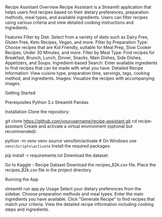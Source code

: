 Recipe Assistant
Overview
Recipe Assistant is a Streamlit application that helps users find recipes based on their dietary preferences, preparation methods, meal types, and available ingredients. Users can filter recipes using various criteria and view detailed cooking instructions and ingredients.

Features
Filter by Diet: Select from a variety of diets such as Dairy Free, Gluten Free, Keto Recipes, Vegan, and more.
Filter by Preparation Type: Choose recipes that are Kid Friendly, suitable for Meal Prep, Slow Cooker Recipes, Under 30 Minutes, and more.
Filter by Meal Type: Find recipes for Breakfast, Brunch, Lunch, Dinner, Snacks, Main Dishes, Side Dishes, Appetizers, and Soups.
Ingredient-based Search: Enter available ingredients to find recipes that can be made with what you have.
Detailed Recipe Information: View cuisine type, preparation time, servings, tags, cooking method, and ingredients.
Images: Visualize the recipes with accompanying images.


Getting Started

Prerequisites
Python 3.x
Streamlit
Pandas

Installation
Clone the repository:

git clone https://github.com/yourusername/recipe-assistant.git
cd recipe-assistant
Create and activate a virtual environment (optional but recommended):

python -m venv venv
source venv/bin/activate  # On Windows use `venv\Scripts\activate`
Install the required packages:

pip install -r requirements.txt
Download the dataset:


Go to Kaggle - Recipe Dataset
Download the recipes_82k.csv file.
Place the recipes_82k.csv file in the project directory.

Running the App

streamlit run app.py
Usage
Select your dietary preferences from the sidebar.
Choose preparation methods and meal types.
Enter the main ingredients you have available.
Click "Generate Recipe" to find recipes that match your criteria.
View the detailed recipe information including cooking steps and ingredients.
